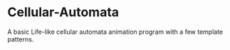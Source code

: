 # Cellular-Automata
A basic Life-like cellular automata animation program with a few template patterns.